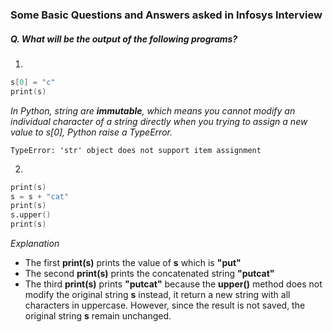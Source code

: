 ### Some Basic Questions and Answers asked in Infosys Interview

##### Q. What will be the output of the following programs?
1. 
```s = "put"
s[0] = "c"
print(s)
```
_In Python, string are **immutable**, which means you cannot modify an individual character of a string directly
when you trying to assign a new value to s[0], Python raise a *TypeError*._

`TypeError: 'str' object does not support item assignment`

2. 
```s = "put"
print(s)
s = s + "cat"
print(s)
s.upper()
print(s)
```
*Explanation*
- The first **print(s)** prints the value of **s** which is **"put"**
- The second **print(s)** prints the concatenated string **"putcat"**
- The third **print(s)** prints **"putcat"** because the **upper()** method does not modify the original string **s**
instead, it return a new string with all characters in uppercase. However, since the result is not saved, the original string **s** remain unchanged.